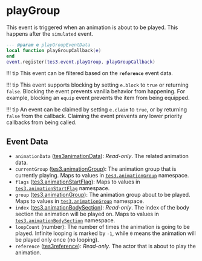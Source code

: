 # playGroup
<div class="search_terms" style="display: none">playgroup</div>

<!---
	This file is autogenerated. Do not edit this file manually. Your changes will be ignored.
	More information: https://github.com/MWSE/MWSE/tree/master/docs
-->

This event is triggered when an animation is about to be played. This happens after the `simulated` event.

```lua
--- @param e playGroupEventData
local function playGroupCallback(e)
end
event.register(tes3.event.playGroup, playGroupCallback)
```

!!! tip
	This event can be filtered based on the **`reference`** event data.

!!! tip
	This event supports blocking by setting `e.block` to `true` or returning `false`. Blocking the event prevents vanilla behavior from happening. For example, blocking an `equip` event prevents the item from being equipped.

!!! tip
	An event can be claimed by setting `e.claim` to `true`, or by returning `false` from the callback. Claiming the event prevents any lower priority callbacks from being called.

## Event Data

* `animationData` ([tes3animationData](../types/tes3animationData.md)): *Read-only*. The related animation data.
* `currentGroup` ([tes3.animationGroup](../references/animation-groups.md)): The animation group that is currently playing. Maps to values in [`tes3.animationGroup`](https://mwse.github.io/MWSE/references/animation-groups/) namespace.
* `flags` ([tes3.animationStartFlag](../references/animation-start-flags.md)): Maps to values in [`tes3.animationStartFlag`](https://mwse.github.io/MWSE/references/animation-start-flags/) namespace.
* `group` ([tes3.animationGroup](../references/animation-groups.md)): The animation group about to be played. Maps to values in [`tes3.animationGroup`](https://mwse.github.io/MWSE/references/animation-groups/) namespace.
* `index` ([tes3.animationBodySection](../references/animation-body-sections.md)): *Read-only*. The index of the body section the animation will be played on. Maps to values in [`tes3.animationBodySection`](https://mwse.github.io/MWSE/references/animation-body-sections/) namespace.
* `loopCount` (number): The number of times the animation is going to be played. Infinite looping is marked by `-1`, while `0` means the animation will be played only once (no looping).
* `reference` ([tes3reference](../types/tes3reference.md)): *Read-only*. The actor that is about to play the animation.


